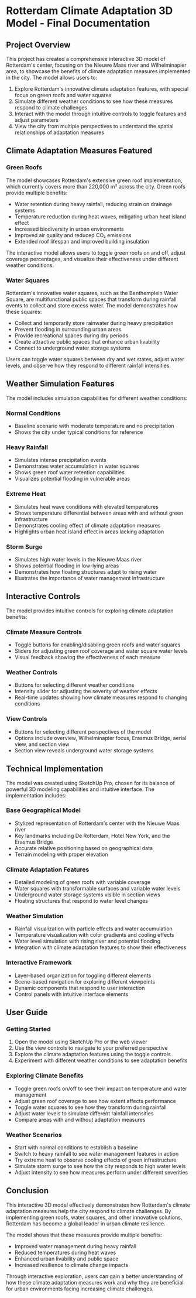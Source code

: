 # Rotterdam Climate Adaptation 3D Model - Final Documentation

## Project Overview

This project has created a comprehensive interactive 3D model of Rotterdam's center, focusing on the Nieuwe Maas river and Wilhelminapier area, to showcase the benefits of climate adaptation measures implemented in the city. The model allows users to:

1. Explore Rotterdam's innovative climate adaptation features, with special focus on green roofs and water squares
2. Simulate different weather conditions to see how these measures respond to climate challenges
3. Interact with the model through intuitive controls to toggle features and adjust parameters
4. View the city from multiple perspectives to understand the spatial relationships of adaptation measures

## Climate Adaptation Measures Featured

### Green Roofs
The model showcases Rotterdam's extensive green roof implementation, which currently covers more than 220,000 m² across the city. Green roofs provide multiple benefits:

- Water retention during heavy rainfall, reducing strain on drainage systems
- Temperature reduction during heat waves, mitigating urban heat island effect
- Increased biodiversity in urban environments
- Improved air quality and reduced CO₂ emissions
- Extended roof lifespan and improved building insulation

The interactive model allows users to toggle green roofs on and off, adjust coverage percentages, and visualize their effectiveness under different weather conditions.

### Water Squares
Rotterdam's innovative water squares, such as the Benthemplein Water Square, are multifunctional public spaces that transform during rainfall events to collect and store excess water. The model demonstrates how these squares:

- Collect and temporarily store rainwater during heavy precipitation
- Prevent flooding in surrounding urban areas
- Provide recreational spaces during dry periods
- Create attractive public spaces that enhance urban livability
- Connect to underground water storage systems

Users can toggle water squares between dry and wet states, adjust water levels, and observe how they respond to different rainfall intensities.

## Weather Simulation Features

The model includes simulation capabilities for different weather conditions:

### Normal Conditions
- Baseline scenario with moderate temperature and no precipitation
- Shows the city under typical conditions for reference

### Heavy Rainfall
- Simulates intense precipitation events
- Demonstrates water accumulation in water squares
- Shows green roof water retention capabilities
- Visualizes potential flooding in vulnerable areas

### Extreme Heat
- Simulates heat wave conditions with elevated temperatures
- Shows temperature differential between areas with and without green infrastructure
- Demonstrates cooling effect of climate adaptation measures
- Highlights urban heat island effect in areas lacking adaptation

### Storm Surge
- Simulates high water levels in the Nieuwe Maas river
- Shows potential flooding in low-lying areas
- Demonstrates how floating structures adapt to rising water
- Illustrates the importance of water management infrastructure

## Interactive Controls

The model provides intuitive controls for exploring climate adaptation benefits:

### Climate Measure Controls
- Toggle buttons for enabling/disabling green roofs and water squares
- Sliders for adjusting green roof coverage and water square water levels
- Visual feedback showing the effectiveness of each measure

### Weather Controls
- Buttons for selecting different weather conditions
- Intensity slider for adjusting the severity of weather effects
- Real-time updates showing how climate measures respond to changing conditions

### View Controls
- Buttons for selecting different perspectives of the model
- Options include overview, Wilhelminapier focus, Erasmus Bridge, aerial view, and section view
- Section view reveals underground water storage systems

## Technical Implementation

The model was created using SketchUp Pro, chosen for its balance of powerful 3D modeling capabilities and intuitive interface. The implementation includes:

### Base Geographical Model
- Stylized representation of Rotterdam's center with the Nieuwe Maas river
- Key landmarks including De Rotterdam, Hotel New York, and the Erasmus Bridge
- Accurate relative positioning based on geographical data
- Terrain modeling with proper elevation

### Climate Adaptation Features
- Detailed modeling of green roofs with variable coverage
- Water squares with transformable surfaces and variable water levels
- Underground water storage systems visible in section views
- Floating structures that respond to water level changes

### Weather Simulation
- Rainfall visualization with particle effects and water accumulation
- Temperature visualization with color gradients and cooling effects
- Water level simulation with rising river and potential flooding
- Integration with climate adaptation features to show their effectiveness

### Interactive Framework
- Layer-based organization for toggling different elements
- Scene-based navigation for exploring different viewpoints
- Dynamic components that respond to user interaction
- Control panels with intuitive interface elements

## User Guide

### Getting Started
1. Open the model using SketchUp Pro or the web viewer
2. Use the view controls to navigate to your preferred perspective
3. Explore the climate adaptation features using the toggle controls
4. Experiment with different weather conditions to see adaptation benefits

### Exploring Climate Benefits
- Toggle green roofs on/off to see their impact on temperature and water management
- Adjust green roof coverage to see how extent affects performance
- Toggle water squares to see how they transform during rainfall
- Adjust water levels to simulate different rainfall intensities
- Compare areas with and without adaptation measures

### Weather Scenarios
- Start with normal conditions to establish a baseline
- Switch to heavy rainfall to see water management features in action
- Try extreme heat to observe cooling effects of green infrastructure
- Simulate storm surge to see how the city responds to high water levels
- Adjust intensity to see how measures perform under different severities

## Conclusion

This interactive 3D model effectively demonstrates how Rotterdam's climate adaptation measures help the city respond to climate challenges. By implementing green roofs, water squares, and other innovative solutions, Rotterdam has become a global leader in urban climate resilience.

The model shows that these measures provide multiple benefits:
- Improved water management during heavy rainfall
- Reduced temperatures during heat waves
- Enhanced urban livability and public space
- Increased resilience to climate change impacts

Through interactive exploration, users can gain a better understanding of how these climate adaptation measures work and why they are beneficial for urban environments facing increasing climate challenges.
